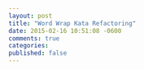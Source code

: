 ```yaml
---
layout: post
title: "Word Wrap Kata Refactoring"
date: 2015-02-16 10:51:08 -0600
comments: true
categories:
published: false
---
```


